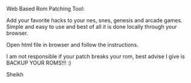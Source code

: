 Web Based Rom Patching Tool:

Add your favorite hacks to your nes, snes, genesis and arcade games. Simple and easy to use and best of all it is done locally through your browser.

Open html file in browser and follow the instructions.

I am not responsible if your patch breaks your rom, best advise I give is BACKUP YOUR ROMS!!! :)

Sheikh 
